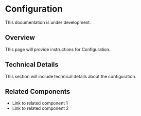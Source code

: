 # Configuration

This documentation is under development.

## Overview

This page will provide instructions for Configuration.

## Technical Details

This section will include technical details about the configuration.

## Related Components

- Link to related component 1
- Link to related component 2
